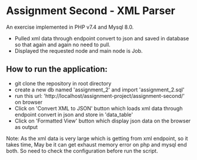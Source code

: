 # Assignment Second - XML Parser

An exercise implemented in PHP v7.4 and Mysql 8.0.

* Pulled xml data through endpoint convert to json and saved in database so that again and again no need to pull.
* Displayed the requested node and main node is Job.

How to run the application:
----------------------------
* git clone the repository in root directory
* create a new db named 'assignment_2' and import 'assignment_2.sql'
* run this url: 'http://localhost/assignment-project/assignment-second/' on browser
* Click on 'Convert XML to JSON' button which loads xml data through endpoint convert in json and store in 'data_table'
* Click on 'Formatted View' button which display json data on the browser as output

Note: As the xml data is very large which is getting from xml endpoint, so it takes time, May be it can get exhaust memory error
 on php and mysql end both. So need to check the configuration before run the script.
